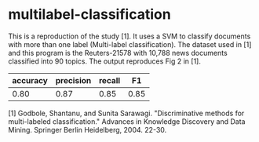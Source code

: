 # multilabel-classification

This is a reproduction of the study [1]. It uses a SVM to classify documents with more than one label (Multi-label classification). The dataset used in [1] and this program is the Reuters-21578 with 10,788 news documents classified into 90 topics. The output reproduces Fig 2 in [1].

accuracy | precision | recall | F1
-------- | --------- | ------ | --
0.80 | 0.87 | 0.85 | 0.85

[1] Godbole, Shantanu, and Sunita Sarawagi. "Discriminative methods for multi-labeled classification." Advances in Knowledge Discovery and Data Mining. Springer Berlin Heidelberg, 2004. 22-30.
